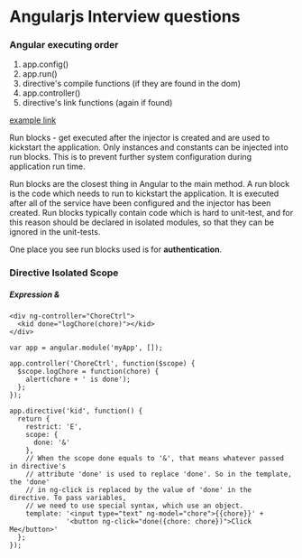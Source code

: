 # Angularjs Interview questions

### Angular executing order
1. app.config()
2. app.run()
3. directive's compile functions (if they are found in the dom)
4. app.controller()
5. directive's link functions (again if found)

[example link](http://jsfiddle.net/ysq3m/)

Run blocks - get executed after the injector is created and are used to kickstart the application. Only instances and constants can be injected into run blocks. This is to prevent further system configuration during application run time.

Run blocks are the closest thing in Angular to the main method. A run block is the code which needs to run to kickstart the application. It is executed after all of the service have been configured and the injector has been created. Run blocks typically contain code which is hard to unit-test, and for this reason should be declared in isolated modules, so that they can be ignored in the unit-tests.

One place you see run blocks used is for **authentication**.

### Directive Isolated Scope
##### Expression &
```
<div ng-controller="ChoreCtrl">
  <kid done="logChore(chore)"></kid>
</div>
```
```
var app = angular.module('myApp', []);

app.controller('ChoreCtrl', function($scope) {
  $scope.logChore = function(chore) {
    alert(chore + ' is done');
  };
});

app.directive('kid', function() {
  return {
    restrict: 'E',
    scope: {
      done: '&'
    },
    // When the scope done equals to '&', that means whatever passed in directive's
    // attribute 'done' is used to replace 'done'. So in the template, the 'done'
    // in ng-click is replaced by the value of 'done' in the directive. To pass variables,
    // we need to use special syntax, which use an object.
    template: '<input type="text" ng-model="chore">{{chore}}' +
              '<button ng-click="done({chore: chore})">Click Me</button>'
  };
});
```
